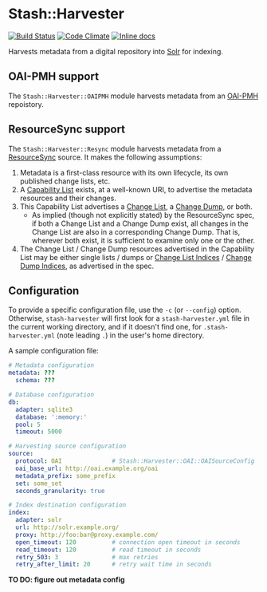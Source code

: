 # Stash::Harvester 

[![Build Status](https://travis-ci.org/CDLUC3/stash-harvester.svg?branch=master)](https://travis-ci.org/CDLUC3/stash-harvester) 
[![Code Climate](https://codeclimate.com/github/CDLUC3/stash-harvester.svg)](https://codeclimate.com/github/CDLUC3/stash-harvester) 
[![Inline docs](http://inch-ci.org/github/CDLUC3/stash-harvester.svg)](http://inch-ci.org/github/CDLUC3/stash-harvester)

Harvests metadata from a digital repository into
[Solr](http://lucene.apache.org/solr/) for indexing.

## OAI-PMH support

The `Stash::Harvester::OAIPMH` module harvests metadata from an [OAI-PMH](http://www.openarchives.org/pmh/) repoistory.

## ResourceSync support

The `Stash::Harvester::Resync` module harvests metadata from a [ResourceSync](http://www.openarchives.org/rs/1.0/resourcesync) source. It makes the following assumptions:

1. Metadata is a first-class resource with its own lifecycle, its own
   published change lists, etc.
2. A [Capability List](http://www.openarchives.org/rs/1.0/resourcesync#CapabilityList)
   exists, at a well-known URI, to advertise the metadata resources and
   their changes.
3. This Capability List advertises a
   [Change List](http://www.openarchives.org/rs/1.0/resourcesync#ChangeList),
   a [Change Dump](http://www.openarchives.org/rs/1.0/resourcesync#ChangeDump),
   or both.
   * As implied (though not explicitly stated) by the ResourceSync spec, if
     both a Change List and a Change Dump exist, all changes in the Change
     List are also in a corresponding Change Dump. That is, wherever both
     exist, it is sufficient to examine only one or the other.
4. The Change List / Change Dump resources advertised in the Capability
   List may be either single lists / dumps or
   [Change List Indices](http://www.openarchives.org/rs/1.0/resourcesync#ChangeListIndex)
   / [Change Dump Indices](http://www.openarchives.org/rs/1.0/resourcesync#ChangeDumpIndex),
   as advertised in the spec.

## Configuration

To provide a specific configuration file, use the `-c` (or `--config`)
option. Otherwise, `stash-harvester` will first look for a
`stash-harvester.yml` file in the current working directory, and if it
doesn't find one, for `.stash-harvester.yml` (note leading `.`) in the
user's home directory.

A sample configuration file:
```yaml
# Metadata configuration
metadata: ???
  schema: ???

# Database configuration
db:
  adapter: sqlite3
  database: ':memory:'
  pool: 5
  timeout: 5000

# Harvesting source configuration
source:
  protocol: OAI              # Stash::Harvester::OAI::OAISourceConfig
  oai_base_url: http://oai.example.org/oai
  metadata_prefix: some_prefix
  set: some_set
  seconds_granularity: true

# Index destination configuration
index:
  adapter: solr
  url: http://solr.example.org/
  proxy: http://foo:bar@proxy.example.com/
  open_timeout: 120          # connection open timeout in seconds
  read_timeout: 120          # read timeout in seconds
  retry_503: 3               # max retries
  retry_after_limit: 20      # retry wait time in seconds
```

**TO DO: figure out metadata config**

